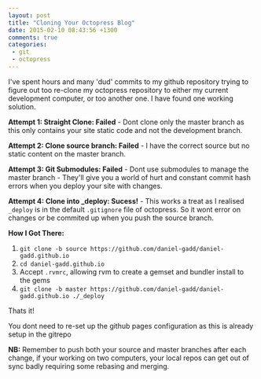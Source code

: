 ```yaml
---
layout: post
title: "Cloning Your Octopress Blog"
date: 2015-02-10 08:43:56 +1300
comments: true
categories:
 - git
 - octopress
---
```


I've spent hours and many 'dud' commits to my github repository trying to figure
out too re-clone my octopress repository to either my current development
computer, or too another one. I have found one working solution.

<!--more-->

**Attempt 1: Straight Clone: Failed** - Dont clone only the master branch as this
only contains your site static code and not the development branch.

**Attempt 2: Clone source branch: Failed** - I have the correct source but no
static content on the master branch.

**Attempt 3: Git Submodules: Failed** - Dont use submodules to manage the master
branch - They'll give you a world of hurt and constant commit hash errors when
you deploy your site with changes.

**Attempt 4: Clone into \_deploy: Sucess!** - This works a treat as I realised
`_deploy` is in the default `.gitignore` file of octopress. So it wont error on
changes or be commited up when you push the source branch.

**How I Got There:**

1. `git clone -b source https://github.com/daniel-gadd/daniel-gadd.github.io`</li>
1. `cd daniel-gadd.github.io`</li>
1. Accept `.rvmrc`, allowing rvm to create a gemset and bundler install to the gems</li>
1. `git clone -b master https://github.com/daniel-gadd/daniel-gadd.github.io ./_deploy`</li>

Thats it!

You dont need to re-set up the github pages configuration as this is already setup in the gitrepo

**NB:** Remember to push both your source and master branches after each change, if your working on two computers, your local repos can get out of sync badly requiring some rebasing and merging.
